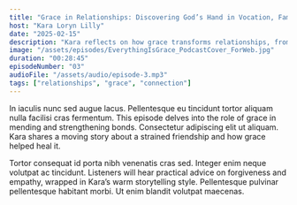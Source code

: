 ```yaml
---
title: "Grace in Relationships: Discovering God’s Hand in Vocation, Family, and Friendship"
host: "Kara Loryn Lilly"
date: "2025-02-15"
description: "Kara reflects on how grace transforms relationships, from friendships to family ties, with stories and tips for fostering connection."
image: "/assets/episodes/EverythingIsGrace_PodcastCover_ForWeb.jpg"
duration: "00:28:45"
episodeNumber: "03"
audioFile: "/assets/audio/episode-3.mp3"
tags: ["relationships", "grace", "connection"]
---
```


In iaculis nunc sed augue lacus. Pellentesque eu tincidunt tortor aliquam nulla facilisi cras fermentum. This episode delves into the role of grace in mending and strengthening bonds. Consectetur adipiscing elit ut aliquam. Kara shares a moving story about a strained friendship and how grace helped heal it.

Tortor consequat id porta nibh venenatis cras sed. Integer enim neque volutpat ac tincidunt. Listeners will hear practical advice on forgiveness and empathy, wrapped in Kara’s warm storytelling style. Pellentesque pulvinar pellentesque habitant morbi. Ut enim blandit volutpat maecenas.
